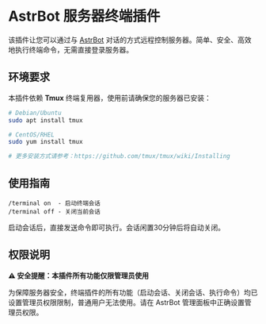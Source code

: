 # AstrBot 服务器终端插件

该插件让您可以通过与 [AstrBot](https://astrbot.app) 对话的方式远程控制服务器。简单、安全、高效地执行终端命令，无需直接登录服务器。

## 环境要求

本插件依赖 **Tmux** 终端复用器，使用前请确保您的服务器已安装：

```bash
# Debian/Ubuntu
sudo apt install tmux

# CentOS/RHEL
sudo yum install tmux

# 更多安装方式请参考：https://github.com/tmux/tmux/wiki/Installing
```

## 使用指南

```
/terminal on  - 启动终端会话
/terminal off - 关闭当前会话
```

启动会话后，直接发送命令即可执行。会话闲置30分钟后将自动关闭。

## 权限说明

**⚠️ 安全提醒：本插件所有功能仅限管理员使用**

为保障服务器安全，终端插件的所有功能（启动会话、关闭会话、执行命令）均已设置管理员权限限制，普通用户无法使用。请在 AstrBot 管理面板中正确设置管理员权限。